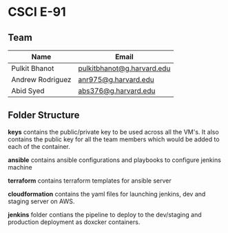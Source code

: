 # CSCI E-91

## Team 

| Name              |           Email             | 
|-------------------|-----------------------------| 
| Pulkit Bhanot     | pulkitbhanot@g.harvard.edu  |
| Andrew Rodriguez  | anr975@g.harvard.edu        |
| Abid Syed         | abs376@g.harvard.edu        |


## Folder Structure
  **keys** contains the public/private key to be used across all the VM's. It also contains the public key for all the team members which would be added to each of the container.
  
  **ansible** contains ansible configurations and playbooks to configure jenkins machine
  
  **terraform** contains terraform templates for ansible server

  **cloudformation** contains the yaml files for launching jenkins, dev and staging server on AWS.
 
  **jenkins** folder contians the pipeline to deploy to the dev/staging and production deployment as doxcker containers.
